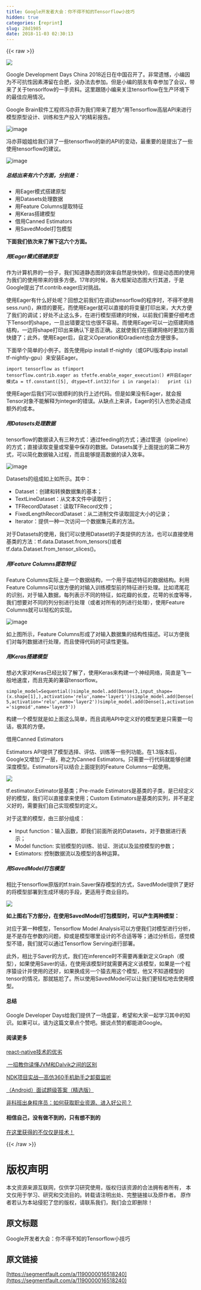 ```yaml
---
title: Google开发者大会：你不得不知的Tensorflow小技巧
hidden: true
categories: [reprint]
slug: 28d1985
date: 2018-11-03 02:30:13
---
```


{{< raw >}}
<p><span class="img-wrap"><img data-src="/img/remote/1460000016518243" src="https://static.alili.tech/img/remote/1460000016518243" alt=" " title=" " style="cursor:pointer;display:inline"></span></p><p>Google Development Days China 2018&#x8FD1;&#x65E5;&#x5728;&#x4E2D;&#x56FD;&#x53EC;&#x5F00;&#x4E86;&#x3002;&#x975E;&#x5E38;&#x9057;&#x61BE;&#xFF0C;&#x5C0F;&#x7F16;&#x56E0;&#x4E3A;&#x4E0D;&#x53EF;&#x6297;&#x6027;&#x56E0;&#x7D20;&#x6EDE;&#x7559;&#x5728;&#x5408;&#x80A5;&#xFF0C;&#x6CA1;&#x529E;&#x6CD5;&#x53BB;&#x53C2;&#x52A0;&#x3002;&#x4F46;&#x662F;&#x5C0F;&#x7F16;&#x7684;&#x670B;&#x53CB;&#x6709;&#x5E78;&#x53C2;&#x52A0;&#x4E86;&#x4F1A;&#x8BAE;&#xFF0C;&#x5E26;&#x6765;&#x4E86;&#x5173;&#x4E8E;tensorlfow&#x7684;&#x4E00;&#x624B;&#x8D44;&#x6599;&#x3002;&#x8FD9;&#x91CC;&#x8DDF;&#x968F;&#x5C0F;&#x7F16;&#x6765;&#x5173;&#x6CE8;tensorflow&#x5728;&#x751F;&#x4EA7;&#x73AF;&#x5883;&#x4E0B;&#x7684;&#x6700;&#x4F73;&#x5E94;&#x7528;&#x60C5;&#x51B5;&#x3002;</p><p>Google Brain&#x8F6F;&#x4EF6;&#x5DE5;&#x7A0B;&#x5E08;&#x51AF;&#x4EA6;&#x83F2;&#x4E3A;&#x6211;&#x4EEC;&#x5E26;&#x6765;&#x4E86;&#x9898;&#x4E3A;&#x201C;&#x7528;Tensorflow&#x9AD8;&#x5C42;API&#x6765;&#x8FDB;&#x884C;&#x6A21;&#x578B;&#x539F;&#x578B;&#x8BBE;&#x8BA1;&#x3001;&#x8BAD;&#x7EC3;&#x548C;&#x751F;&#x4EA7;&#x6295;&#x5165;&#x201D;&#x7684;&#x7CBE;&#x5F69;&#x62A5;&#x544A;&#x3002;</p><p><span class="img-wrap"><img data-src="/img/remote/1460000016518244" src="https://static.alili.tech/img/remote/1460000016518244" alt="image" title="image" style="cursor:pointer;display:inline"></span></p><p>&#x51AF;&#x4EA6;&#x83F2;&#x59D0;&#x59D0;&#x7ED9;&#x6211;&#x4EEC;&#x8BB2;&#x4E86;&#x4E00;&#x4E9B;tensorflwo&#x7684;&#x65B0;&#x7684;API&#x7684;&#x53D8;&#x52A8;&#xFF0C;&#x6700;&#x91CD;&#x8981;&#x7684;&#x662F;&#x63D0;&#x51FA;&#x4E86;&#x4E00;&#x4E9B;&#x4F7F;&#x7528;tensorflow&#x7684;&#x5EFA;&#x8BAE;&#x3002;</p><p><span class="img-wrap"><img data-src="/img/remote/1460000016518245" src="https://static.alili.tech/img/remote/1460000016518245" alt="image" title="image" style="cursor:pointer;display:inline"></span></p><h5><strong>&#x603B;&#x7ED3;&#x51FA;&#x6765;&#x6709;&#x516D;&#x4E2A;&#x65B9;&#x9762;&#xFF0C;&#x5206;&#x522B;&#x662F;&#xFF1A;</strong></h5><ul><li>&#x7528;Eager&#x6A21;&#x5F0F;&#x642D;&#x5EFA;&#x539F;&#x578B;</li><li>&#x7528;Datasets&#x5904;&#x7406;&#x6570;&#x636E;</li><li>&#x7528;Feature Columns&#x63D0;&#x53D6;&#x7279;&#x5F81;</li><li>&#x7528;Keras&#x642D;&#x5EFA;&#x6A21;&#x578B;</li><li>&#x501F;&#x7528;Canned Estimators</li><li>&#x7528;SavedModel&#x6253;&#x5305;&#x6A21;&#x578B;</li></ul><p><strong>&#x4E0B;&#x9762;&#x6211;&#x4EEC;&#x4F9D;&#x6B21;&#x6765;&#x4E86;&#x89E3;&#x4E0B;&#x8FD9;&#x516D;&#x4E2A;&#x65B9;&#x9762;&#x3002;</strong></p><h5>&#x7528;Eager&#x6A21;&#x5F0F;&#x642D;&#x5EFA;&#x539F;&#x578B;</h5><p>&#x4F5C;&#x4E3A;&#x8BA1;&#x7B97;&#x673A;&#x754C;&#x7684;&#x4E00;&#x4EFD;&#x5B50;&#xFF0C;&#x6211;&#x4EEC;&#x77E5;&#x9053;&#x9759;&#x6001;&#x56FE;&#x7684;&#x6548;&#x7387;&#x81EA;&#x7136;&#x662F;&#x5FEB;&#x5FEB;&#x7684;&#xFF0C;&#x4F46;&#x662F;&#x52A8;&#x6001;&#x56FE;&#x7684;&#x4F7F;&#x7528;&#x4E3A;&#x6211;&#x4EEC;&#x7684;&#x4F7F;&#x7528;&#x5E26;&#x6765;&#x7684;&#x5F88;&#x591A;&#x65B9;&#x4FBF;&#x3002;17&#x5E74;&#x7684;&#x65F6;&#x5019;&#xFF0C;&#x5404;&#x5927;&#x6846;&#x67B6;&#x52A8;&#x6001;&#x56FE;&#x5927;&#x884C;&#x5176;&#x9053;&#xFF0C;&#x4E8E;&#x662F;Google&#x63D0;&#x51FA;&#x4E86;tf.contrib.eager&#x5E94;&#x5BF9;&#x6311;&#x6218;&#x3002;</p><p>&#x4F7F;&#x7528;Eager&#x6709;&#x4EC0;&#x4E48;&#x597D;&#x5904;&#x5462;&#xFF1F;&#x56DE;&#x60F3;&#x4E4B;&#x524D;&#x6211;&#x4EEC;&#x5728;&#x8C03;&#x8BD5;tensorflow&#x7684;&#x7A0B;&#x5E8F;&#x65F6;&#xFF0C;&#x4E0D;&#x5F97;&#x4E0D;&#x4F7F;&#x7528;sess.run()&#xFF0C;&#x9EBB;&#x70E6;&#x7684;&#x8981;&#x6B7B;&#xFF0C;&#x800C;&#x4F7F;&#x7528;Eager&#x5C31;&#x53EF;&#x4EE5;&#x76F4;&#x63A5;&#x7684;&#x5C06;&#x53D8;&#x91CF;&#x6253;&#x5370;&#x51FA;&#x6765;&#xFF0C;&#x5927;&#x5927;&#x65B9;&#x4FBF;&#x4E86;&#x6211;&#x4EEC;&#x7684;&#x8C03;&#x8BD5;&#xFF1B;&#x597D;&#x5904;&#x4E0D;&#x6B62;&#x8FD9;&#x4E48;&#x591A;&#xFF0C;&#x5728;&#x8FDB;&#x884C;&#x6A21;&#x578B;&#x642D;&#x5EFA;&#x7684;&#x65F6;&#x5019;&#xFF0C;&#x4EE5;&#x524D;&#x6211;&#x4EEC;&#x9700;&#x8981;&#x4ED4;&#x7EC6;&#x8003;&#x8651;&#x4E0B;Tensor&#x7684;shape&#xFF0C;&#x4E00;&#x65E6;&#x51FA;&#x9519;&#x8981;&#x5B9A;&#x4F4D;&#x4E5F;&#x5F88;&#x4E0D;&#x5BB9;&#x6613;&#x3002;&#x800C;&#x4F7F;&#x7528;Eager&#x53EF;&#x4EE5;&#x4E00;&#x8FB9;&#x642D;&#x5EFA;&#x7F51;&#x7EDC;&#x7ED3;&#x6784;&#xFF0C;&#x4E00;&#x8FB9;&#x5C06;shape&#x6253;&#x5370;&#x51FA;&#x6765;&#x786E;&#x8BA4;&#x4E0B;&#x662F;&#x5426;&#x6B63;&#x786E;&#x3002;&#x8FD9;&#x5C31;&#x4F7F;&#x6211;&#x4EEC;&#x5728;&#x642D;&#x5EFA;&#x7F51;&#x7EDC;&#x65F6;&#x66F4;&#x52A0;&#x65B9;&#x9762;&#x5FEB;&#x6377;&#x4E86;&#xFF1B;&#x6B64;&#x5916;&#xFF0C;&#x4F7F;&#x7528;Eager&#x540E;&#xFF0C;&#x81EA;&#x5B9A;&#x4E49;Operation&#x548C;Gradient&#x4E5F;&#x4F1A;&#x65B9;&#x4FBF;&#x5F88;&#x591A;&#x3002;</p><p>&#x4E0B;&#x9762;&#x4E3E;&#x4E2A;&#x7B80;&#x5355;&#x7684;&#x5C0F;&#x4F8B;&#x5B50;&#x3002;&#x9996;&#x5148;&#x4F7F;&#x7528;pip install tf-nightly&#xFF08;&#x6216;GPU&#x7248;&#x672C;pip install tf-nightly-gpu&#xFF09;&#x6765;&#x5B89;&#x88C5;Eager&#x3002;</p><div class="widget-codetool" style="display:none"><div class="widget-codetool--inner"><span class="selectCode code-tool" data-toggle="tooltip" data-placement="top" title="" data-original-title="&#x5168;&#x9009;"></span> <span type="button" class="copyCode code-tool" data-toggle="tooltip" data-placement="top" data-clipboard-text="import tensorflow&#xA0;as&#xA0;tfimport tensorflow.contrib.eager&#xA0;as&#xA0;tfetfe.enable_eager_execution() #&#x5F00;&#x542F;Eager&#x6A21;&#x5F0F;a&#xA0;=&#xA0;tf.constant([5], dtype=tf.int32)for&#xA0;i in&#xA0;range(a):&#xA0; &#xA0;print&#xA0;(i)" title="" data-original-title="&#x590D;&#x5236;"></span> <span type="button" class="saveToNote code-tool" data-toggle="tooltip" data-placement="top" title="" data-original-title="&#x653E;&#x8FDB;&#x7B14;&#x8BB0;"></span></div></div><pre class="hljs stylus"><code style="word-break:break-word;white-space:initial">import tensorflow&#xA0;as&#xA0;tfimport tensorflow<span class="hljs-selector-class">.contrib</span><span class="hljs-selector-class">.eager</span>&#xA0;as&#xA0;tfetfe.enable_eager_execution() #&#x5F00;&#x542F;Eager&#x6A21;&#x5F0F;<span class="hljs-selector-tag">a</span>&#xA0;=&#xA0;tf.constant([<span class="hljs-number">5</span>], dtype=tf.int32)<span class="hljs-keyword">for</span>&#xA0;<span class="hljs-selector-tag">i</span> <span class="hljs-keyword">in</span>&#xA0;range(a):&#xA0; &#xA0;print&#xA0;(i)</code></pre><p>&#x4F7F;&#x7528;Eager&#x540E;&#x6211;&#x4EEC;&#x53EF;&#x4EE5;&#x5F88;&#x987A;&#x5229;&#x7684;&#x6267;&#x884C;&#x4E0A;&#x8FF0;&#x4EE3;&#x7801;&#x3002;&#x4F46;&#x662F;&#x5982;&#x679C;&#x6CA1;&#x6709;Eager&#xFF0C;&#x5C31;&#x4F1A;&#x62A5;Tensor&#x5BF9;&#x8C61;&#x4E0D;&#x80FD;&#x89E3;&#x91CA;&#x4E3A;integer&#x7684;&#x9519;&#x8BEF;&#x3002;&#x4ECE;&#x7F3A;&#x70B9;&#x4E0A;&#x6765;&#x8BB2;&#xFF0C;Eager&#x7684;&#x5F15;&#x5165;&#x4E5F;&#x52BF;&#x5FC5;&#x9020;&#x6210;&#x989D;&#x5916;&#x7684;&#x6210;&#x672C;&#x3002;</p><h5>&#x7528;Datasets&#x5904;&#x7406;&#x6570;&#x636E;</h5><p>tensorflow&#x7684;&#x6570;&#x636E;&#x8BFB;&#x5165;&#x6709;&#x4E09;&#x79CD;&#x65B9;&#x5F0F;&#xFF1A;&#x901A;&#x8FC7;feeding&#x7684;&#x65B9;&#x5F0F;&#xFF1B;&#x901A;&#x8FC7;&#x7BA1;&#x9053;&#xFF08;pipeline&#xFF09;&#x7684;&#x65B9;&#x5F0F;&#xFF1B;&#x76F4;&#x63A5;&#x8BFB;&#x53D6;&#x53D8;&#x91CF;&#x6216;&#x5E38;&#x91CF;&#x4E2D;&#x4FDD;&#x5B58;&#x7684;&#x6570;&#x636E;&#x3002;Datasets&#x5C5E;&#x4E8E;&#x4E0A;&#x9762;&#x63D0;&#x51FA;&#x7684;&#x7B2C;&#x4E8C;&#x79CD;&#x65B9;&#x5F0F;&#xFF0C;&#x53EF;&#x4EE5;&#x7B80;&#x5316;&#x6570;&#x636E;&#x8F93;&#x5165;&#x8FC7;&#x7A0B;&#xFF0C;&#x800C;&#x4E14;&#x80FD;&#x591F;&#x63D0;&#x9AD8;&#x6570;&#x636E;&#x7684;&#x8BFB;&#x5165;&#x6548;&#x7387;&#x3002;</p><p><span class="img-wrap"><img data-src="/img/remote/1460000016518246" src="https://static.alili.tech/img/remote/1460000016518246" alt="image" title="image" style="cursor:pointer"></span></p><p>Datasets&#x7684;&#x7EC4;&#x6210;&#x5982;&#x4E0A;&#x5982;&#x6240;&#x793A;&#x3002;&#x5176;&#x4E2D;&#xFF1A;</p><ul><li>Dataset&#xFF1A;&#x521B;&#x5EFA;&#x548C;&#x8F6C;&#x6362;&#x6570;&#x636E;&#x96C6;&#x7684;&#x57FA;&#x672C;&#xFF1B;</li><li>TextLineDataset&#xFF1A;&#x4ECE;&#x6587;&#x672C;&#x6587;&#x4EF6;&#x4E2D;&#x8BFB;&#x53D6;&#x884C;&#xFF1B;</li><li>TFRecordDataset&#xFF1A;&#x8BFB;&#x53D6;TFRecord&#x6587;&#x4EF6;&#xFF1B;</li><li>FixedLengthRecordDataset&#xFF1A;&#x4ECE;&#x4E8C;&#x8FDB;&#x5236;&#x6587;&#x4EF6;&#x8BFB;&#x53D6;&#x56FA;&#x5B9A;&#x5927;&#x5C0F;&#x7684;&#x8BB0;&#x5F55;&#xFF1B;</li><li>Iterator&#xFF1A;&#x63D0;&#x4F9B;&#x4E00;&#x79CD;&#x4E00;&#x6B21;&#x8BBF;&#x95EE;&#x4E00;&#x4E2A;&#x6570;&#x636E;&#x96C6;&#x5143;&#x7D20;&#x7684;&#x65B9;&#x6CD5;&#x3002;</li></ul><p>&#x5BF9;&#x4E8E;Datasets&#x7684;&#x4F7F;&#x7528;&#xFF0C;&#x6211;&#x4EEC;&#x53EF;&#x4EE5;&#x4F7F;&#x7528;Dataset&#x7684;&#x5B50;&#x7C7B;&#x63D0;&#x4F9B;&#x7684;&#x65B9;&#x6CD5;&#xFF0C;&#x4E5F;&#x53EF;&#x4EE5;&#x76F4;&#x63A5;&#x4F7F;&#x7528;&#x57FA;&#x7C7B;&#x7684;&#x65B9;&#x6CD5;&#xFF1A;tf.data.Dataset.from_tensors()&#x6216;&#x8005;tf.data.Dataset.from_tensor_slices()&#x3002;</p><h5>&#x7528;Feature Columns&#x63D0;&#x53D6;&#x7279;&#x5F81;</h5><p>Feature Columns&#x5B9E;&#x9645;&#x4E0A;&#x662F;&#x4E00;&#x4E2A;&#x6570;&#x636E;&#x7ED3;&#x6784;&#xFF0C;&#x4E00;&#x4E2A;&#x7528;&#x4E8E;&#x63CF;&#x8FF0;&#x7279;&#x5F81;&#x7684;&#x6570;&#x636E;&#x7ED3;&#x6784;&#x3002;&#x5229;&#x7528;Feature Columns&#x53EF;&#x4EE5;&#x5F88;&#x65B9;&#x4FBF;&#x7684;&#x5BF9;&#x8F93;&#x5165;&#x8BAD;&#x7EC3;&#x6A21;&#x578B;&#x524D;&#x7684;&#x7279;&#x5F81;&#x8FDB;&#x884C;&#x5904;&#x7406;&#x3002;&#x6BD4;&#x5982;&#x9E22;&#x5C3E;&#x82B1;&#x7684;&#x8BC6;&#x522B;&#xFF0C;&#x5BF9;&#x4E8E;&#x8F93;&#x5165;&#x6570;&#x636E;&#xFF0C;&#x6BCF;&#x5217;&#x8868;&#x793A;&#x4E0D;&#x540C;&#x7684;&#x7279;&#x5F81;&#xFF0C;&#x5982;&#x82B1;&#x74E3;&#x7684;&#x957F;&#x5EA6;&#xFF0C;&#x82B1;&#x843C;&#x7684;&#x957F;&#x5EA6;&#x7B49;&#x7B49;&#xFF0C;&#x6211;&#x4EEC;&#x60F3;&#x8981;&#x5BF9;&#x4E0D;&#x540C;&#x7684;&#x5217;&#x5206;&#x522B;&#x8FDB;&#x884C;&#x5904;&#x7406;&#xFF08;&#x6216;&#x8005;&#x5BF9;&#x6240;&#x6709;&#x7684;&#x5217;&#x8FDB;&#x884C;&#x5904;&#x7406;&#xFF09;&#xFF0C;&#x4F7F;&#x7528;Feature Columns&#x5C31;&#x53EF;&#x4EE5;&#x8F7B;&#x677E;&#x7684;&#x5B9E;&#x73B0;&#x3002;</p><p><span class="img-wrap"><img data-src="/img/remote/1460000016518247" src="https://static.alili.tech/img/remote/1460000016518247" alt="image" title="image" style="cursor:pointer;display:inline"></span></p><p>&#x5982;&#x4E0A;&#x56FE;&#x6240;&#x793A;&#xFF0C;Feature Columns&#x5F62;&#x6210;&#x4E86;&#x5BF9;&#x8F93;&#x5165;&#x6570;&#x636E;&#x96C6;&#x7684;&#x7ED3;&#x6784;&#x6027;&#x63CF;&#x8FF0;&#x3002;&#x53EF;&#x4EE5;&#x65B9;&#x4FBF;&#x6211;&#x4EEC;&#x5BF9;&#x6BCF;&#x5217;&#x6570;&#x636E;&#x8FDB;&#x884C;&#x5904;&#x7406;&#xFF0C;&#x800C;&#x4E14;&#x4F7F;&#x5F97;&#x4EE3;&#x7801;&#x7684;&#x53EF;&#x8BFB;&#x6027;&#x66F4;&#x5F3A;&#x3002;</p><h5>&#x7528;Keras&#x642D;&#x5EFA;&#x6A21;&#x578B;</h5><p>&#x60F3;&#x5FC5;&#x5927;&#x5BB6;&#x5BF9;Keras&#x5DF2;&#x7ECF;&#x6BD4;&#x8F83;&#x4E86;&#x89E3;&#x4E86;&#xFF0C;&#x4F7F;&#x7528;Keras&#x6765;&#x6784;&#x5EFA;&#x4E00;&#x4E2A;&#x795E;&#x7ECF;&#x7F51;&#x7EDC;&#xFF0C;&#x7B80;&#x76F4;&#x662F;&#x98DE;&#x4E00;&#x822C;&#x5730;&#x901F;&#x5EA6;&#xFF0C;&#x800C;&#x4E14;&#x5B8C;&#x7F8E;&#x7684;&#x517C;&#x5BB9;tensorflow&#x3002;</p><div class="widget-codetool" style="display:none"><div class="widget-codetool--inner"><span class="selectCode code-tool" data-toggle="tooltip" data-placement="top" title="" data-original-title="&#x5168;&#x9009;"></span> <span type="button" class="copyCode code-tool" data-toggle="tooltip" data-placement="top" data-clipboard-text="simple_model=Sequential()simple_model.add(Dense(3,input_shape=(x.shape[1],),activation=&apos;relu&apos;,name=&apos;layer1&apos;))simple_model.add(Dense(5,activation=&apos;relu&apos;,name=&apos;layer2&apos;))simple_model.add(Dense(1,activation=&apos;sigmoid&apos;,name=&apos;layer3&apos;))" title="" data-original-title="&#x590D;&#x5236;"></span> <span type="button" class="saveToNote code-tool" data-toggle="tooltip" data-placement="top" title="" data-original-title="&#x653E;&#x8FDB;&#x7B14;&#x8BB0;"></span></div></div><pre class="hljs processing"><code style="word-break:break-word;white-space:initial">simple_model=Sequential()simple_model.<span class="hljs-built_in">add</span>(Dense(<span class="hljs-number">3</span>,input_shape=(x.<span class="hljs-built_in">shape</span>[<span class="hljs-number">1</span>],),activation=<span class="hljs-string">&apos;relu&apos;</span>,name=<span class="hljs-string">&apos;layer1&apos;</span>))simple_model.<span class="hljs-built_in">add</span>(Dense(<span class="hljs-number">5</span>,activation=<span class="hljs-string">&apos;relu&apos;</span>,name=<span class="hljs-string">&apos;layer2&apos;</span>))simple_model.<span class="hljs-built_in">add</span>(Dense(<span class="hljs-number">1</span>,activation=<span class="hljs-string">&apos;sigmoid&apos;</span>,name=<span class="hljs-string">&apos;layer3&apos;</span>))</code></pre><p>&#x6784;&#x5EFA;&#x4E00;&#x4E2A;&#x6A21;&#x578B;&#x5C31;&#x662F;&#x5982;&#x4E0A;&#x9762;&#x8FD9;&#x4E48;&#x7B80;&#x5355;&#xFF0C;&#x800C;&#x4E14;&#x8C03;&#x7528;API&#x4E2D;&#x5B9A;&#x4E49;&#x597D;&#x7684;&#x6A21;&#x578B;&#x66F4;&#x662F;&#x53EA;&#x9700;&#x8981;&#x4E00;&#x53E5;&#x8BDD;&#xFF0C;&#x6781;&#x5176;&#x7684;&#x65B9;&#x4FBF;&#x3002;</p><p>&#x501F;&#x7528;Canned Estimators</p><p>Estimators API&#x63D0;&#x4F9B;&#x4E86;&#x6A21;&#x578B;&#x9009;&#x62E9;&#x3001;&#x8BC4;&#x4F30;&#x3001;&#x8BAD;&#x7EC3;&#x7B49;&#x4E00;&#x4E9B;&#x5217;&#x529F;&#x80FD;&#x3002;&#x5728;1.3&#x7248;&#x672C;&#x540E;&#xFF0C;Google&#x53C8;&#x589E;&#x52A0;&#x4E86;&#x4E00;&#x5C42;&#xFF0C;&#x79F0;&#x4E4B;&#x4E3A;Canned Estimators&#x3002;&#x53EA;&#x9700;&#x8981;&#x4E00;&#x884C;&#x4EE3;&#x7801;&#x5C31;&#x80FD;&#x591F;&#x521B;&#x5EFA;&#x6DF1;&#x5EA6;&#x6A21;&#x578B;&#x3002;Estimators&#x53EF;&#x4EE5;&#x7ED3;&#x5408;&#x4E0A;&#x9762;&#x63D0;&#x5230;&#x7684;Feature Columns&#x4E00;&#x8D77;&#x4F7F;&#x7528;&#x3002;</p><p><span class="img-wrap"><img data-src="/img/remote/1460000016518248" src="https://static.alili.tech/img/remote/1460000016518248" alt=" " title=" " style="cursor:pointer;display:inline"></span></p><p>tf.estimator.Estimator&#x662F;&#x57FA;&#x7C7B;&#xFF1B;Pre-made Estimators&#x662F;&#x57FA;&#x7C7B;&#x7684;&#x5B50;&#x7C7B;&#xFF0C;&#x662F;&#x5DF2;&#x7ECF;&#x5B9A;&#x4E49;&#x597D;&#x7684;&#x6A21;&#x578B;&#xFF0C;&#x6211;&#x4EEC;&#x53EF;&#x4EE5;&#x76F4;&#x63A5;&#x62FF;&#x6765;&#x4F7F;&#x7528;&#xFF1B;Custom Estimators&#x662F;&#x57FA;&#x7C7B;&#x7684;&#x5B9E;&#x5217;&#xFF0C;&#x5E76;&#x4E0D;&#x662F;&#x5B9A;&#x4E49;&#x597D;&#x7684;&#xFF0C;&#x9700;&#x8981;&#x6211;&#x4EEC;&#x81EA;&#x5DF1;&#x5B9E;&#x73B0;&#x6A21;&#x578B;&#x7684;&#x5B9A;&#x4E49;&#x3002;</p><p>&#x5BF9;&#x4E8E;&#x8FD9;&#x91CC;&#x7684;&#x6A21;&#x578B;&#xFF0C;&#x7531;&#x4E09;&#x90E8;&#x5206;&#x7EC4;&#x6210;&#xFF1A;</p><ul><li>Input function&#xFF1A;&#x8F93;&#x5165;&#x51FD;&#x6570;&#xFF0C;&#x5373;&#x6211;&#x4EEC;&#x524D;&#x9762;&#x6240;&#x8BF4;&#x7684;Datasets&#xFF0C;&#x5BF9;&#x4E8E;&#x6570;&#x636E;&#x8FDB;&#x884C;&#x8868;&#x793A;&#xFF1B;</li><li>Model function: &#x5B9E;&#x9A8C;&#x6A21;&#x578B;&#x7684;&#x8BAD;&#x7EC3;&#x3001;&#x9A8C;&#x8BC1;&#x3001;&#x6D4B;&#x8BD5;&#x4EE5;&#x53CA;&#x76D1;&#x63A7;&#x6A21;&#x578B;&#x7684;&#x53C2;&#x6570;&#xFF1B;</li><li>Estimators: &#x63A7;&#x5236;&#x6570;&#x636E;&#x6D41;&#x4EE5;&#x53CA;&#x6A21;&#x578B;&#x7684;&#x5404;&#x79CD;&#x8FD0;&#x7B97;&#x3002;</li></ul><h5>&#x7528;SavedModel&#x6253;&#x5305;&#x6A21;&#x578B;</h5><p>&#x76F8;&#x6BD4;&#x4E8E;tensorflow&#x539F;&#x7248;&#x7684;tf.train.Saver&#x4FDD;&#x5B58;&#x6A21;&#x578B;&#x7684;&#x65B9;&#x5F0F;&#xFF0C;SavedModel&#x63D0;&#x4F9B;&#x4E86;&#x66F4;&#x597D;&#x7684;&#x5C06;&#x6A21;&#x578B;&#x90E8;&#x7F72;&#x5230;&#x751F;&#x6210;&#x73AF;&#x5883;&#x7684;&#x624B;&#x6BB5;&#xFF0C;&#x66F4;&#x9002;&#x7528;&#x4E8E;&#x5546;&#x4E1A;&#x76EE;&#x7684;&#x3002;</p><p><span class="img-wrap"><img data-src="/img/remote/1460000016518249" src="https://static.alili.tech/img/remote/1460000016518249" alt=" " title=" " style="cursor:pointer;display:inline"></span></p><p><strong>&#x5982;&#x4E0A;&#x56FE;&#x53F3;&#x4E0B;&#x65B9;&#x90E8;&#x5206;&#xFF0C;&#x5728;&#x4F7F;&#x7528;SavedModel&#x6253;&#x5305;&#x6A21;&#x578B;&#x65F6;&#xFF0C;&#x53EF;&#x4EE5;&#x4EA7;&#x751F;&#x4E24;&#x79CD;&#x6A21;&#x578B;&#xFF1A;</strong></p><p>&#x5BF9;&#x5E94;&#x4E8E;&#x7B2C;&#x4E00;&#x79CD;&#x6A21;&#x578B;&#xFF0C;Tensorflow Model Analysis&#x53EF;&#x4EE5;&#x65B9;&#x4FBF;&#x6211;&#x4EEC;&#x5BF9;&#x6A21;&#x578B;&#x8FDB;&#x884C;&#x5206;&#x6790;&#xFF0C;&#x662F;&#x4E0D;&#x662F;&#x5B58;&#x5728;&#x53C2;&#x6570;&#x7684;&#x95EE;&#x9898;&#xFF0C;&#x6291;&#x6216;&#x662F;&#x6A21;&#x578B;&#x54EA;&#x91CC;&#x8BBE;&#x8BA1;&#x7684;&#x4E0D;&#x5408;&#x9002;&#x7B49;&#x7B49;&#xFF1B;&#x901A;&#x8FC7;&#x5206;&#x6790;&#x540E;&#xFF0C;&#x611F;&#x89C9;&#x6A21;&#x578B;&#x4E0D;&#x9519;&#xFF0C;&#x6211;&#x4EEC;&#x5C31;&#x53EF;&#x4EE5;&#x901A;&#x8FC7;Tensorflow Serving&#x8FDB;&#x884C;&#x90E8;&#x7F72;&#x3002;</p><p>&#x6B64;&#x5916;&#xFF0C;&#x76F8;&#x6BD4;&#x4E8E;Saver&#x7684;&#x65B9;&#x5F0F;&#xFF0C;&#x6211;&#x4EEC;&#x5728;inference&#x65F6;&#x4E0D;&#x9700;&#x8981;&#x518D;&#x91CD;&#x65B0;&#x5B9A;&#x4E49;Graph&#xFF08;&#x6A21;&#x578B;&#xFF09;&#xFF0C;&#x5982;&#x679C;&#x4F7F;&#x7528;Saver&#x7684;&#x8BDD;&#xFF0C;&#x5728;&#x4F7F;&#x7528;&#x8BE5;&#x6A21;&#x578B;&#x65F6;&#x5C31;&#x9700;&#x8981;&#x518D;&#x5B9A;&#x4E49;&#x8BE5;&#x6A21;&#x578B;&#xFF0C;&#x5982;&#x679C;&#x662F;&#x4E00;&#x4E2A;&#x7A0B;&#x5E8F;&#x733F;&#x8BBE;&#x8BA1;&#x5E76;&#x4F7F;&#x7528;&#x7684;&#x8FD8;&#x597D;&#xFF0C;&#x5982;&#x679C;&#x6362;&#x6210;&#x53E6;&#x4E00;&#x4E2A;&#x733F;&#x53BB;&#x7528;&#x8FD9;&#x4E2A;&#x6A21;&#x578B;&#xFF0C;&#x4ED6;&#x53C8;&#x4E0D;&#x77E5;&#x9053;&#x6A21;&#x578B;&#x7684;tensor&#x7684;&#x60C5;&#x51B5;&#xFF0C;&#x90A3;&#x5C31;&#x5C34;&#x5C2C;&#x4E86;&#x3002;&#x6240;&#x4EE5;&#x4F7F;&#x7528;SavedModel&#x53EF;&#x4EE5;&#x8BA9;&#x6211;&#x4EEC;&#x66F4;&#x8F7B;&#x677E;&#x5730;&#x53BB;&#x4F7F;&#x7528;&#x6A21;&#x578B;&#x3002;</p><h4>&#x603B;&#x7ED3;</h4><p>Google Developer Days&#x7ED9;&#x6211;&#x4EEC;&#x63D0;&#x4F9B;&#x4E86;&#x4E00;&#x573A;&#x76DB;&#x5BB4;&#xFF0C;&#x5E0C;&#x671B;&#x548C;&#x5927;&#x5BB6;&#x4E00;&#x8D77;&#x5B66;&#x4E60;&#x5176;&#x4E2D;&#x7684;&#x77E5;&#x8BC6;&#x3002;&#x5982;&#x679C;&#x53EF;&#x4EE5;&#xFF0C;&#x8BF7;&#x4E3A;&#x8FD9;&#x7BC7;&#x6587;&#x7AE0;&#x70B9;&#x4E2A;&#x8D5E;&#x5427;&#x3002;&#x636E;&#x8BF4;&#x70B9;&#x8D5E;&#x7684;&#x90FD;&#x80FD;&#x8FDB;Google&#x3002;</p><h4>&#x9605;&#x8BFB;&#x66F4;&#x591A;</h4><p><a href="http://mp.weixin.qq.com/s?__biz=MzI3OTU0MzI4MQ==&amp;mid=2247485690&amp;idx=1&amp;sn=44537ca3fcfb5347df3dde1a388cc4dc&amp;chksm=eb476464dc30ed72a0a9f1cabd86375a0a18bd1478e8ca7e17bb7bcc81bc9ebc553b5f24c1f5&amp;scene=21#wechat_redirect" rel="nofollow noreferrer" target="_blank">react-native&#x6280;&#x672F;&#x7684;&#x4F18;&#x52A3;</a></p><p><a href="http://mp.weixin.qq.com/s?__biz=MzI3OTU0MzI4MQ==&amp;mid=2247485690&amp;idx=1&amp;sn=44537ca3fcfb5347df3dde1a388cc4dc&amp;chksm=eb476464dc30ed72a0a9f1cabd86375a0a18bd1478e8ca7e17bb7bcc81bc9ebc553b5f24c1f5&amp;scene=21#wechat_redirect" rel="nofollow noreferrer" target="_blank">&#xA0;&#x4E00;&#x62DB;&#x6559;&#x4F60;&#x8BFB;&#x61C2;JVM&#x548C;Dalvik&#x4E4B;&#x95F4;&#x7684;&#x533A;&#x522B;</a></p><p><a href="http://mp.weixin.qq.com/s?__biz=MzI3OTU0MzI4MQ==&amp;mid=2247485690&amp;idx=1&amp;sn=44537ca3fcfb5347df3dde1a388cc4dc&amp;chksm=eb476464dc30ed72a0a9f1cabd86375a0a18bd1478e8ca7e17bb7bcc81bc9ebc553b5f24c1f5&amp;scene=21#wechat_redirect" rel="nofollow noreferrer" target="_blank">NDK&#x9879;&#x76EE;&#x5B9E;&#x6218;&#x2014;&#x9AD8;&#x4EFF;360&#x624B;&#x673A;&#x52A9;&#x624B;&#x4E4B;&#x5378;&#x8F7D;&#x76D1;&#x542C;</a></p><p><a href="http://mp.weixin.qq.com/s?__biz=MzI3OTU0MzI4MQ==&amp;mid=2247485690&amp;idx=1&amp;sn=44537ca3fcfb5347df3dde1a388cc4dc&amp;chksm=eb476464dc30ed72a0a9f1cabd86375a0a18bd1478e8ca7e17bb7bcc81bc9ebc553b5f24c1f5&amp;scene=21#wechat_redirect" rel="nofollow noreferrer" target="_blank">&#xFF08;Android&#xFF09;&#x9762;&#x8BD5;&#x9898;&#x7EA7;&#x7B54;&#x6848;&#xFF08;&#x7CBE;&#x9009;&#x7248;&#xFF09;</a></p><p><a href="http://mp.weixin.qq.com/s?__biz=MzI3OTU0MzI4MQ==&amp;mid=2247486312&amp;idx=1&amp;sn=62998cd9c647af8a69a5255ea5ac841e&amp;chksm=eb4767f6dc30eee0a2fccb7fcecdcbae48dbcf5eee59e1b0918e75381971ef5b1f9d860d1ac9&amp;scene=21#wechat_redirect" rel="nofollow noreferrer" target="_blank">&#x975E;&#x79D1;&#x73ED;&#x51FA;&#x8EAB;&#x7A0B;&#x5E8F;&#x5458;&#xFF1A;&#x5982;&#x4F55;&#x83B7;&#x53D6;&#x804C;&#x4E1A;&#x8D44;&#x6E90;&#x3001;&#x8FDB;&#x5165;&#x597D;&#x516C;&#x53F8;&#xFF1F;</a></p><h4>&#x76F8;&#x4FE1;&#x81EA;&#x5DF1;&#xFF0C;&#x6CA1;&#x6709;&#x505A;&#x4E0D;&#x5230;&#x7684;&#xFF0C;&#x53EA;&#x6709;&#x60F3;&#x4E0D;&#x5230;&#x7684;</h4><p><a href="http://mp.weixin.qq.com/s?__biz=MzI3OTU0MzI4MQ==&amp;mid=2247486240&amp;idx=1&amp;sn=009462ad95639a134d8a781c40af2be0&amp;chksm=eb4767bedc30eea84993e8f4bf8f50756cd71f922510fc10b41ce18ca240635c23d25e44a0a2&amp;scene=21#wechat_redirect" rel="nofollow noreferrer" target="_blank">&#x5728;&#x8FD9;&#x91CC;&#x83B7;&#x5F97;&#x7684;&#x4E0D;&#x4EC5;&#x4EC5;&#x662F;&#x6280;&#x672F;&#xFF01;</a></p>
{{< /raw >}}

# 版权声明
本文资源来源互联网，仅供学习研究使用，版权归该资源的合法拥有者所有，
本文仅用于学习、研究和交流目的。转载请注明出处、完整链接以及原作者。
原作者若认为本站侵犯了您的版权，请联系我们，我们会立即删除！

## 原文标题
Google开发者大会：你不得不知的Tensorflow小技巧

## 原文链接
[https://segmentfault.com/a/1190000016518240](https://segmentfault.com/a/1190000016518240)

